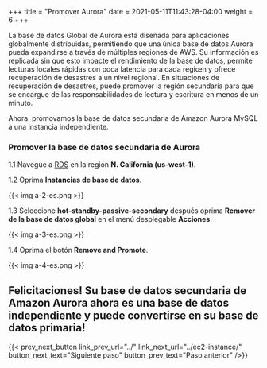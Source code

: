 +++
title = "Promover Aurora"
date =  2021-05-11T11:43:28-04:00
weight = 6
+++

La base de datos Global de Aurora está diseñada para aplicaciones globalmente distribuidas, permitiendo que una única base de datos Aurora pueda expandirse a través de múltiples regiones de AWS. Su información es replicada sin que esto impacte el rendimiento de la base de datos, permite lecturas locales rápidas con poca latencia para cada regiœn y ofrece recuperación de desastres a un nivel regional. En situaciones de recuperación de desastres, puede promover la región secundaria para que se encargue de las responsabilidades de lectura y escritura en menos de un minuto.

Ahora, promovamos la base de datos secundaria de Amazon Aurora MySQL a una instancia independiente.

### Promover la base de datos secundaria de Aurora

1.1 Navegue a [RDS](https://us-west-1.console.aws.amazon.com/rds/home?region=us-west-1#/) en la región **N. California (us-west-1)**.

1.2 Oprima **Instancias de base de datos**.

{{< img a-2-es.png >}}

1.3 Seleccione **hot-standby-passive-secondary** después oprima **Remover de la base de datos global** en el menú desplegable **Acciones**.

{{< img a-3-es.png >}}

1.4 Oprima el botón **Remove and Promote**.

{{< img a-4-es.png >}}

## Felicitaciones! Su base de datos secundaria de Amazon Aurora ahora es una base de datos independiente y puede convertirse en su base de datos primaria!

{{< prev_next_button link_prev_url="../" link_next_url="../ec2-instance/" button_next_text="Siguiente paso" button_prev_text="Paso anterior" />}}


